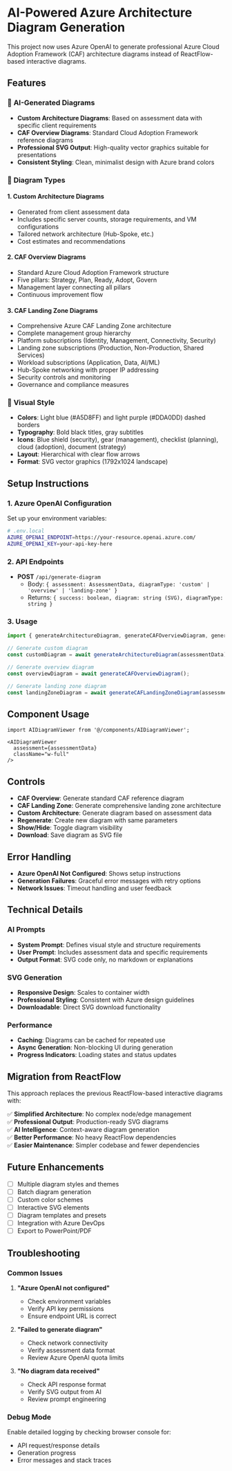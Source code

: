 # AI-Powered Azure Architecture Diagram Generation

This project now uses Azure OpenAI to generate professional Azure Cloud Adoption Framework (CAF) architecture diagrams instead of ReactFlow-based interactive diagrams.

## Features

### 🎨 **AI-Generated Diagrams**
- **Custom Architecture Diagrams**: Based on assessment data with specific client requirements
- **CAF Overview Diagrams**: Standard Cloud Adoption Framework reference diagrams
- **Professional SVG Output**: High-quality vector graphics suitable for presentations
- **Consistent Styling**: Clean, minimalist design with Azure brand colors

### 🎯 **Diagram Types**

#### 1. Custom Architecture Diagrams
- Generated from client assessment data
- Includes specific server counts, storage requirements, and VM configurations
- Tailored network architecture (Hub-Spoke, etc.)
- Cost estimates and recommendations

#### 2. CAF Overview Diagrams
- Standard Azure Cloud Adoption Framework structure
- Five pillars: Strategy, Plan, Ready, Adopt, Govern
- Management layer connecting all pillars
- Continuous improvement flow

#### 3. CAF Landing Zone Diagrams
- Comprehensive Azure CAF Landing Zone architecture
- Complete management group hierarchy
- Platform subscriptions (Identity, Management, Connectivity, Security)
- Landing zone subscriptions (Production, Non-Production, Shared Services)
- Workload subscriptions (Application, Data, AI/ML)
- Hub-Spoke networking with proper IP addressing
- Security controls and monitoring
- Governance and compliance measures

### 🎨 **Visual Style**
- **Colors**: Light blue (#A5D8FF) and light purple (#DDA0DD) dashed borders
- **Typography**: Bold black titles, gray subtitles
- **Icons**: Blue shield (security), gear (management), checklist (planning), cloud (adoption), document (strategy)
- **Layout**: Hierarchical with clear flow arrows
- **Format**: SVG vector graphics (1792x1024 landscape)

## Setup Instructions

### 1. Azure OpenAI Configuration
Set up your environment variables:

```bash
# .env.local
AZURE_OPENAI_ENDPOINT=https://your-resource.openai.azure.com/
AZURE_OPENAI_KEY=your-api-key-here
```

### 2. API Endpoints
- **POST** `/api/generate-diagram`
  - Body: `{ assessment: AssessmentData, diagramType: 'custom' | 'overview' | 'landing-zone' }`
  - Returns: `{ success: boolean, diagram: string (SVG), diagramType: string }`

### 3. Usage
```typescript
import { generateArchitectureDiagram, generateCAFOverviewDiagram, generateCAFLandingZoneDiagram } from '@/lib/ai/diagramGenerator';

// Generate custom diagram
const customDiagram = await generateArchitectureDiagram(assessmentData);

// Generate overview diagram
const overviewDiagram = await generateCAFOverviewDiagram();

// Generate landing zone diagram
const landingZoneDiagram = await generateCAFLandingZoneDiagram(assessmentData);
```

## Component Usage

```tsx
import AIDiagramViewer from '@/components/AIDiagramViewer';

<AIDiagramViewer 
  assessment={assessmentData}
  className="w-full"
/>
```

## Controls

- **CAF Overview**: Generate standard CAF reference diagram
- **CAF Landing Zone**: Generate comprehensive landing zone architecture
- **Custom Architecture**: Generate diagram based on assessment data
- **Regenerate**: Create new diagram with same parameters
- **Show/Hide**: Toggle diagram visibility
- **Download**: Save diagram as SVG file

## Error Handling

- **Azure OpenAI Not Configured**: Shows setup instructions
- **Generation Failures**: Graceful error messages with retry options
- **Network Issues**: Timeout handling and user feedback

## Technical Details

### AI Prompts
- **System Prompt**: Defines visual style and structure requirements
- **User Prompt**: Includes assessment data and specific requirements
- **Output Format**: SVG code only, no markdown or explanations

### SVG Generation
- **Responsive Design**: Scales to container width
- **Professional Styling**: Consistent with Azure design guidelines
- **Downloadable**: Direct SVG download functionality

### Performance
- **Caching**: Diagrams can be cached for repeated use
- **Async Generation**: Non-blocking UI during generation
- **Progress Indicators**: Loading states and status updates

## Migration from ReactFlow

This approach replaces the previous ReactFlow-based interactive diagrams with:

✅ **Simplified Architecture**: No complex node/edge management  
✅ **Professional Output**: Production-ready SVG diagrams  
✅ **AI Intelligence**: Context-aware diagram generation  
✅ **Better Performance**: No heavy ReactFlow dependencies  
✅ **Easier Maintenance**: Simpler codebase and fewer dependencies  

## Future Enhancements

- [ ] Multiple diagram styles and themes
- [ ] Batch diagram generation
- [ ] Custom color schemes
- [ ] Interactive SVG elements
- [ ] Diagram templates and presets
- [ ] Integration with Azure DevOps
- [ ] Export to PowerPoint/PDF

## Troubleshooting

### Common Issues

1. **"Azure OpenAI not configured"**
   - Check environment variables
   - Verify API key permissions
   - Ensure endpoint URL is correct

2. **"Failed to generate diagram"**
   - Check network connectivity
   - Verify assessment data format
   - Review Azure OpenAI quota limits

3. **"No diagram data received"**
   - Check API response format
   - Verify SVG output from AI
   - Review prompt engineering

### Debug Mode
Enable detailed logging by checking browser console for:
- API request/response details
- Generation progress
- Error messages and stack traces
